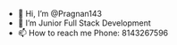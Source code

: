 - 👋 Hi, I’m @Pragnan143
- 🌱 I’m Junior Full Stack Development
- 📫 How to reach me Phone: 8143267596

<!---
Pragnan143/Pragnan143 is a ✨ special ✨ repository because its `README.md` (this file) appears on your GitHub profile.
You can click the Preview link to take a look at your changes.
--->
